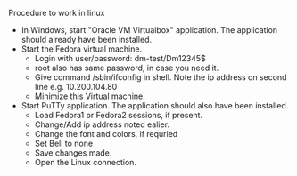 Procedure to work in linux
- In Windows, start "Oracle VM Virtualbox" application. The application should already have been installed.
- Start the Fedora virtual machine.
	* Login with user/password: dm-test/Dm12345$
	* root also has same password, in case you need it.
	* Give command /sbin/ifconfig in shell. Note the ip address on second line e.g. 10.200.104.80
	* Minimize this Virtual machine.
- Start PuTTy application. The application should also have been installed.
	* Load Fedora1 or Fedora2 sessions, if present.
	* Change/Add ip address noted ealier.
	* Change the font and colors, if requried
	* Set Bell to none
	* Save changes made.
	* Open the Linux connection.